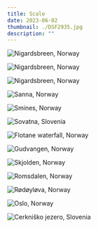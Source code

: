 ```yaml
---
title: Scale
date: 2023-06-02
thumbnail: ./DSF2935.jpg
description: ""
---
```


![Nigardsbreen, Norway](./DSF3590.jpg "Nigardsbreen, Norway")

<div class="scale-2-row">
<div class="scale-2-col-0">

![Nigardsbreen, Norway](./DSF3486.jpg "Nigardsbreen, Norway")

</div>

<div class="scale-2-col-1">

![Nigardsbreen, Norway](./DSF3681.jpg "Nigardsbreen, Norway")

</div>
</div>

![Sanna, Norway](./DSF2710.jpg "Sanna, Norway")

<div class="scale-0-row">
<div class="scale-0-col-0">

![Smines, Norway](./DSF1370.jpg "Smines, Norway")

</div>

<div class="scale-0-col-1">

![Sovatna, Slovenia](./DSC02385.jpg "Sovatna, Slovenia")

</div>
</div>

![Flotane waterfall, Norway](./DSF2902.jpg "Flotane waterfall, Norway")

<div class="scale-1-row">
<div class="scale-1-col-0">

![Gudvangen, Norway](./DSF2810.jpg "Gudvangen, Norway")

</div>

<div class="scale-1-col-1">

![Skjolden, Norway](./DSF3271.jpg "Skjolden, Norway")

</div>
</div>

![Romsdalen, Norway](./DSF0185.jpg "Romsdalen, Norway")

![Rødøyløva, Norway](./DSF2935.jpg "Rødøyløva, Norway")

<div class="scale-3-row">
<div class="scale-3-col-0">

![Oslo, Norway](./DSC1063.jpg "Oslo, Norway")

</div>

<div class="scale-3-col-1">

![Cerkniško jezero, Slovenia](./DSC0829.jpg "Cerkniško jezero, Slovenia")

</div>
</div>
